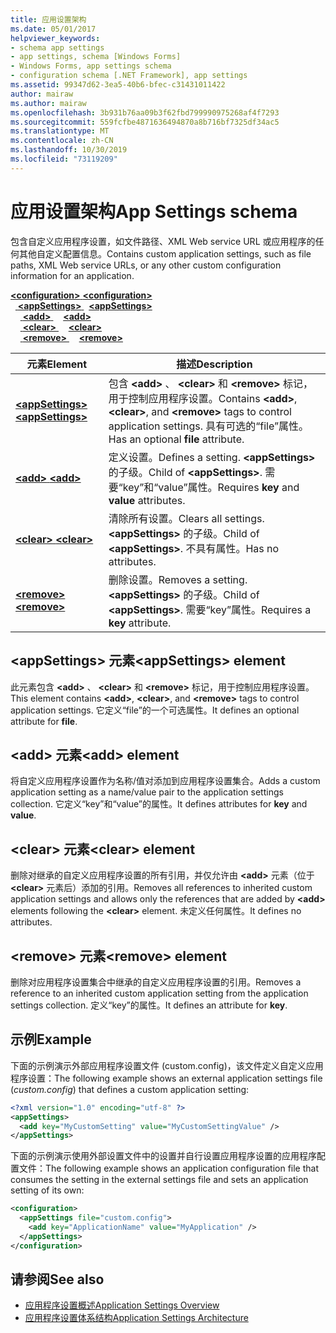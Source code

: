 ```yaml
---
title: 应用设置架构
ms.date: 05/01/2017
helpviewer_keywords:
- schema app settings
- app settings, schema [Windows Forms]
- Windows Forms, app settings schema
- configuration schema [.NET Framework], app settings
ms.assetid: 99347d62-3ea5-40b6-bfec-c31431011422
author: mairaw
ms.author: mairaw
ms.openlocfilehash: 3b931b76aa09b3f62fbd799990975268af4f7293
ms.sourcegitcommit: 559fcfbe4871636494870a8b716bf7325df34ac5
ms.translationtype: MT
ms.contentlocale: zh-CN
ms.lasthandoff: 10/30/2019
ms.locfileid: "73119209"
---
```

# <a name="app-settings-schema"></a><span data-ttu-id="67c87-102">应用设置架构</span><span class="sxs-lookup"><span data-stu-id="67c87-102">App Settings schema</span></span>

<span data-ttu-id="67c87-103">包含自定义应用程序设置，如文件路径、XML Web service URL 或应用程序的任何其他自定义配置信息。</span><span class="sxs-lookup"><span data-stu-id="67c87-103">Contains custom application settings, such as file paths, XML Web service URLs, or any other custom configuration information for an application.</span></span>

<span data-ttu-id="67c87-104">[ **\<configuration>** ](../configuration-element.md) </span><span class="sxs-lookup"><span data-stu-id="67c87-104">[**\<configuration>**](../configuration-element.md) </span></span>  
<span data-ttu-id="67c87-105">&nbsp;&nbsp;[ **\<appSettings>** ](appsettings-element-for-configuration.md) </span><span class="sxs-lookup"><span data-stu-id="67c87-105">&nbsp;&nbsp;[**\<appSettings>**](appsettings-element-for-configuration.md) </span></span>  
<span data-ttu-id="67c87-106">&nbsp;&nbsp;&nbsp;&nbsp;[ **\<add>** ](add-element-for-appsettings.md) </span><span class="sxs-lookup"><span data-stu-id="67c87-106">&nbsp;&nbsp;&nbsp;&nbsp;[**\<add>**](add-element-for-appsettings.md) </span></span>  
<span data-ttu-id="67c87-107">&nbsp;&nbsp;&nbsp;&nbsp;[ **\<clear>** ](clear-element-for-appsettings.md) </span><span class="sxs-lookup"><span data-stu-id="67c87-107">&nbsp;&nbsp;&nbsp;&nbsp;[**\<clear>**](clear-element-for-appsettings.md) </span></span>  
<span data-ttu-id="67c87-108">&nbsp;&nbsp;&nbsp;&nbsp;[ **\<remove>** ](remove-element-for-appsettings.md)</span><span class="sxs-lookup"><span data-stu-id="67c87-108">&nbsp;&nbsp;&nbsp;&nbsp;[**\<remove>**](remove-element-for-appsettings.md)</span></span>

| <span data-ttu-id="67c87-109">元素</span><span class="sxs-lookup"><span data-stu-id="67c87-109">Element</span></span> | <span data-ttu-id="67c87-110">描述</span><span class="sxs-lookup"><span data-stu-id="67c87-110">Description</span></span> |
| ------- | ----------- |
| [<span data-ttu-id="67c87-111"> **\<appSettings>** </span><span class="sxs-lookup"><span data-stu-id="67c87-111">**\<appSettings>**</span></span>](appsettings-element-for-configuration.md) | <span data-ttu-id="67c87-112">包含 **\<add>** 、 **\<clear>** 和 **\<remove>** 标记，用于控制应用程序设置。</span><span class="sxs-lookup"><span data-stu-id="67c87-112">Contains **\<add>**, **\<clear>**, and **\<remove>** tags to control application settings.</span></span> <span data-ttu-id="67c87-113">具有可选的“file”属性。</span><span class="sxs-lookup"><span data-stu-id="67c87-113">Has an optional **file** attribute.</span></span> |
| [<span data-ttu-id="67c87-114"> **\<add>** </span><span class="sxs-lookup"><span data-stu-id="67c87-114">**\<add>**</span></span>](add-element-for-appsettings.md) | <span data-ttu-id="67c87-115">定义设置。</span><span class="sxs-lookup"><span data-stu-id="67c87-115">Defines a setting.</span></span> <span data-ttu-id="67c87-116">**\<appSettings>** 的子级。</span><span class="sxs-lookup"><span data-stu-id="67c87-116">Child of **\<appSettings>**.</span></span> <span data-ttu-id="67c87-117">需要“key”和“value”属性。</span><span class="sxs-lookup"><span data-stu-id="67c87-117">Requires **key** and **value** attributes.</span></span> |
| [<span data-ttu-id="67c87-118"> **\<clear>** </span><span class="sxs-lookup"><span data-stu-id="67c87-118">**\<clear>**</span></span>](clear-element-for-appsettings.md) | <span data-ttu-id="67c87-119">清除所有设置。</span><span class="sxs-lookup"><span data-stu-id="67c87-119">Clears all settings.</span></span> <span data-ttu-id="67c87-120">**\<appSettings>** 的子级。</span><span class="sxs-lookup"><span data-stu-id="67c87-120">Child of **\<appSettings>**.</span></span> <span data-ttu-id="67c87-121">不具有属性。</span><span class="sxs-lookup"><span data-stu-id="67c87-121">Has no attributes.</span></span> |
| [<span data-ttu-id="67c87-122"> **\<remove>** </span><span class="sxs-lookup"><span data-stu-id="67c87-122">**\<remove>**</span></span>](remove-element-for-appsettings.md) | <span data-ttu-id="67c87-123">删除设置。</span><span class="sxs-lookup"><span data-stu-id="67c87-123">Removes a setting.</span></span> <span data-ttu-id="67c87-124">**\<appSettings>** 的子级。</span><span class="sxs-lookup"><span data-stu-id="67c87-124">Child of **\<appSettings>**.</span></span> <span data-ttu-id="67c87-125">需要“key”属性。</span><span class="sxs-lookup"><span data-stu-id="67c87-125">Requires a **key** attribute.</span></span> |

## <a name="appsettings-element"></a><span data-ttu-id="67c87-126">\<appSettings> 元素</span><span class="sxs-lookup"><span data-stu-id="67c87-126">\<appSettings> element</span></span>

<span data-ttu-id="67c87-127">此元素包含 **\<add>** 、 **\<clear>** 和 **\<remove>** 标记，用于控制应用程序设置。</span><span class="sxs-lookup"><span data-stu-id="67c87-127">This element contains **\<add>**, **\<clear>**, and **\<remove>** tags to control application settings.</span></span> <span data-ttu-id="67c87-128">它定义“file”的一个可选属性。</span><span class="sxs-lookup"><span data-stu-id="67c87-128">It defines an optional attribute for **file**.</span></span>

## <a name="add-element"></a><span data-ttu-id="67c87-129">\<add> 元素</span><span class="sxs-lookup"><span data-stu-id="67c87-129">\<add> element</span></span>

<span data-ttu-id="67c87-130">将自定义应用程序设置作为名称/值对添加到应用程序设置集合。</span><span class="sxs-lookup"><span data-stu-id="67c87-130">Adds a custom application setting as a name/value pair to the application settings collection.</span></span> <span data-ttu-id="67c87-131">它定义“key”和“value”的属性。</span><span class="sxs-lookup"><span data-stu-id="67c87-131">It defines attributes for **key** and **value**.</span></span>

## <a name="clear-element"></a><span data-ttu-id="67c87-132">\<clear> 元素</span><span class="sxs-lookup"><span data-stu-id="67c87-132">\<clear> element</span></span>

<span data-ttu-id="67c87-133">删除对继承的自定义应用程序设置的所有引用，并仅允许由 **\<add>** 元素（位于 **\<clear>** 元素后）添加的引用。</span><span class="sxs-lookup"><span data-stu-id="67c87-133">Removes all references to inherited custom application settings and allows only the references that are added by **\<add>** elements following the **\<clear>** element.</span></span> <span data-ttu-id="67c87-134">未定义任何属性。</span><span class="sxs-lookup"><span data-stu-id="67c87-134">It defines no attributes.</span></span>

## <a name="remove-element"></a><span data-ttu-id="67c87-135">\<remove> 元素</span><span class="sxs-lookup"><span data-stu-id="67c87-135">\<remove> element</span></span>

<span data-ttu-id="67c87-136">删除对应用程序设置集合中继承的自定义应用程序设置的引用。</span><span class="sxs-lookup"><span data-stu-id="67c87-136">Removes a reference to an inherited custom application setting from the application settings collection.</span></span> <span data-ttu-id="67c87-137">定义“key”的属性。</span><span class="sxs-lookup"><span data-stu-id="67c87-137">It defines an attribute for **key**.</span></span>

## <a name="example"></a><span data-ttu-id="67c87-138">示例</span><span class="sxs-lookup"><span data-stu-id="67c87-138">Example</span></span>

<span data-ttu-id="67c87-139">下面的示例演示外部应用程序设置文件 (custom.config)，该文件定义自定义应用程序设置：</span><span class="sxs-lookup"><span data-stu-id="67c87-139">The following example shows an external application settings file (*custom.config*) that defines a custom application setting:</span></span>

```xml
<?xml version="1.0" encoding="utf-8" ?>
<appSettings>
  <add key="MyCustomSetting" value="MyCustomSettingValue" />
</appSettings>
```

<span data-ttu-id="67c87-140">下面的示例演示使用外部设置文件中的设置并自行设置应用程序设置的应用程序配置文件：</span><span class="sxs-lookup"><span data-stu-id="67c87-140">The following example shows an application configuration file that consumes the setting in the external settings file and sets an application setting of its own:</span></span>

```xml
<configuration>
  <appSettings file="custom.config">
    <add key="ApplicationName" value="MyApplication" />
  </appSettings>
</configuration>
```

## <a name="see-also"></a><span data-ttu-id="67c87-141">请参阅</span><span class="sxs-lookup"><span data-stu-id="67c87-141">See also</span></span>

- [<span data-ttu-id="67c87-142">应用程序设置概述</span><span class="sxs-lookup"><span data-stu-id="67c87-142">Application Settings Overview</span></span>](../../../winforms/advanced/application-settings-overview.md)
- [<span data-ttu-id="67c87-143">应用程序设置体系结构</span><span class="sxs-lookup"><span data-stu-id="67c87-143">Application Settings Architecture</span></span>](../../../winforms/advanced/application-settings-architecture.md)
